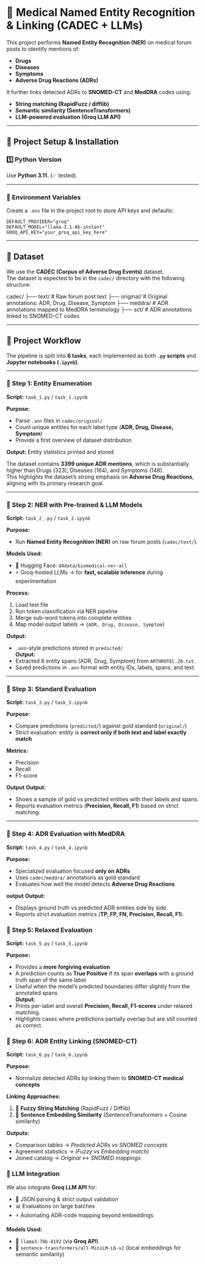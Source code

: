 # 🧬 Medical Named Entity Recognition & Linking (CADEC + LLMs)

This project performs **Named Entity Recognition (NER)** on medical forum posts to identify mentions of:
- **Drugs**
- **Diseases**
- **Symptoms**
- **Adverse Drug Reactions (ADRs)**  

It further links detected ADRs to **SNOMED-CT** and **MedDRA** codes using:
- **String matching (RapidFuzz / difflib)**
- **Semantic similarity (SentenceTransformers)**
- **LLM-powered evaluation (Groq LLM API)**

---

## 🔧 Project Setup & Installation

### 1️⃣ Python Version  
Use **Python 3.11.** (✅ tested).  

---
### 🔑 Environment Variables  

Create a `.env` file in the project root to store API keys and defaults:  

```env
DEFAULT_PROVIDER="groq"  
DEFAULT_MODEL="llama-3.1-8b-instant"  
GROQ_API_KEY="your_groq_api_key_here"
```

---

## 📂 Dataset

We use the **CADEC (Corpus of Adverse Drug Events)** dataset.  
The dataset is expected to be in the `cadec/` directory with the following structure:

cadec/
├── text/ # Raw forum post text
├── original/ # Original annotations: ADR, Drug, Disease, Symptom
├── meddra/ # ADR annotations mapped to MedDRA terminology
├── sct/ # ADR annotations linked to SNOMED-CT codes

---

## 🚀 Project Workflow

The pipeline is split into **6 tasks**, each implemented as both **`.py` scripts** and **Jupyter notebooks (`.ipynb`)**.

---

### 📌 Step 1: Entity Enumeration

**Script:** `task_1.py` / `task_1.ipynb`  

**Purpose:**
- Parse `.ann` files in `cadec/original/`  
- Count unique entities for each label type (**ADR, Drug, Disease, Symptom**)  
- Provide a first overview of dataset distribution  

**Output:** Entity statistics printed and stored  

The dataset contains **3399 unique ADR mentions**, which is substantially higher than Drugs (323), Diseases (164), and Symptoms (148).  
This highlights the dataset’s strong emphasis on **Adverse Drug Reactions**, aligning with its primary research goal.  

---

### 📌 Step 2: NER with Pre-trained & LLM Models

**Script:** `task_2_.py` / `task_2.ipynb`  

**Purpose:**
- Run **Named Entity Recognition (NER)** on raw forum posts (`cadec/text/`).  

**Models Used:**
- 🤗 Hugging Face: `d4data/biomedical-ner-all`  
- ⚡ Groq-hosted LLMs → for **fast, scalable inference** during experimentation  

**Process:**
1. Load text file  
2. Run token classification via NER pipeline  
3. Merge sub-word tokens into complete entities  
4. Map model output labels → `{ADR, Drug, Disease, Symptom}`  

**Output:**  
- `.ann`-style predictions stored in `predicted/`  
**Output:**  
- Extracted 6 entity spans (ADR, Drug, Symptom) from `ARTHROTEC.20.txt`.  
- Saved predictions in `.ann` format with entity IDs, labels, spans, and text.  


---
### 📌 Step 3: Standard Evaluation  

**Script:** `task_3.py` / `task_3.ipynb`  

**Purpose:**  
- Compare predictions (`predicted/`) against gold standard (`original/`)  
- Strict evaluation: entity is **correct only if both text and label exactly match**  

**Metrics:**  
- Precision  
- Recall  
- F1-score 

**Output**
**Output:**  
- Shows a sample of gold vs predicted entities with their labels and spans.  
- Reports evaluation metrics (**Precision, Recall, F1**) based on strict matching.  

---


### 📌 Step 4: ADR Evaluation with MedDRA  

**Script:** `task_4.py` / `task_4.ipynb`  

**Purpose:**  
- Specialized evaluation focused **only on ADRs**  
- Uses `cadec/meddra/` annotations as gold standard  
- Evaluates how well the model detects **Adverse Drug Reactions** 

**output**
**Output:**  
- Displays ground truth vs predicted ADR entities side by side.  
- Reports strict evaluation metrics (**TP, FP, FN, Precision, Recall, F1**).  


### 📌 Step 5: Relaxed Evaluation  

**Script:** `task_5.py` / `task_5.ipynb`  

**Purpose:**  
- Provides a **more forgiving evaluation**  
- A prediction counts as **True Positive** if its span **overlaps** with a ground truth span of the same label  
- Useful when the model’s predicted boundaries differ slightly from the annotated spans  
**Output:**  
- Prints per-label and overall **Precision, Recall, F1-scores** under relaxed matching.  
- Highlights cases where predictions partially overlap but are still counted as correct.  


### 📌 Step 6: ADR Entity Linking (SNOMED-CT)  

**Script:** `task_6.py` / `task_6.ipynb`  

**Purpose:**  
- Normalize detected ADRs by linking them to **SNOMED-CT medical concepts**  

**Linking Approaches:**  
1. 🔎 **Fuzzy String Matching** (RapidFuzz / Difflib)  
2. 🧠 **Sentence Embedding Similarity** (SentenceTransformers + Cosine similarity)  

**Outputs:**  
- Comparison tables → *Predicted ADRs vs SNOMED concepts*  
- Agreement statistics → *(Fuzzy vs Embedding match)*  
- Joined catalog → *Original ↔ SNOMED mappings*  


### 🤖 LLM Integration  

We also integrate **Groq LLM API** for:  
- 📄 JSON parsing & strict output validation  
- 📊 Evaluations on large batches  
- ⚡ Automating ADR-code mapping beyond embeddings  

**Models Used:**  
- 🦙 `llama3-70b-8192` (via **Groq API**)  
- 🔎 `sentence-transformers/all-MiniLM-L6-v2` (local embeddings for semantic similarity)  
